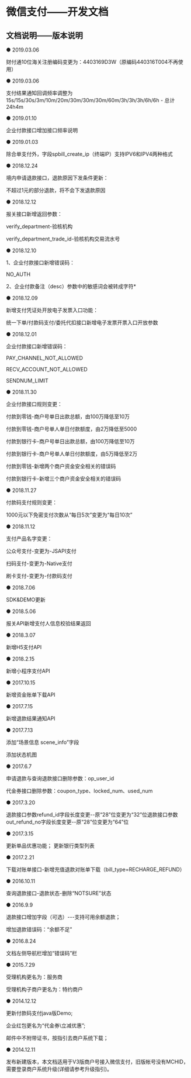 # 微信支付——开发文档

## 文档说明——版本说明

● 2019.03.06

财付通10位海关注册编码变更为：4403169D3W（原编码440316T004不再使用）

● 2019.03.06

支付结果通知回调频率调整为15s/15s/30s/3m/10m/20m/30m/30m/30m/60m/3h/3h/3h/6h/6h - 总计 24h4m

● 2019.01.10

企业付款接口增加接口频率说明

● 2019.01.03

除合单支付外，字段spbill_create_ip（终端IP）支持IPV6和IPV4两种格式

● 2018.12.24

境内申请退款接口，退款原因下发条件更新：

不超过1元的部分退款，将不会下发退款原因

● 2018.12.12

报关接口新增返回参数：

verify_department-验核机构

verify_department_trade_id-验核机构交易流水号

● 2018.12.10

1、企业付款接口新增错误码：

NO_AUTH

2、企业付款备注（desc）参数中的敏感词会被转成字符*

● 2018.12.09

新增支付凭证处开放电子发票入口功能：

统一下单/付款码支付/委托代扣接口新增电子发票开票入口开放参数

● 2018.12.01

企业付款接口新增错误码：

PAY_CHANNEL_NOT_ALLOWED

RECV_ACCOUNT_NOT_ALLOWED

SENDNUM_LIMIT

● 2018.11.30

企业付款接口规则变更：

付款到零钱-商户号单日出款总额，由100万降低至10万

付款到零钱-商户号单人单日付款额度，由2万降低至5000

付款到银行卡-商户号单日出款总额，由100万降低至10万

付款到银行卡-商户号单人单日付款额度，由5万降低至2万

付款到零钱-新增两个商户资金安全相关的错误码

付款到银行卡-新增三个商户资金安全相关的错误码

● 2018.11.27

付款码支付规则变更：

1000元以下免密支付次数从“每日5次”变更为“每日10次”

● 2018.11.12

支付产品名字变更：

公众号支付-变更为-JSAPI支付

扫码支付-变更为-Native支付

刷卡支付-变更为-付款码支付

● 2018.7.06

SDK&DEMO更新

● 2018.5.06

报关API新增支付人信息校验结果返回

● 2018.3.07

新增H5支付API

● 2018.2.15

新增小程序支付API

● 2017.10.15

新增资金账单下载API

● 2017.7.15

新增退款结果通知API

● 2017.7.13

添加“场景信息	scene_info”字段

添加状态机图

● 2017.6.7

申请退款与查询退款接口删除参数：op_user_id

代金券接口删除参数：coupon_type、locked_num、used_num

● 2017.3.20

退款接口参数refund_id字段长度变更--原“28”位变更为“32”位
​退款接口参数out_refund_no字段长度变更--原“28”位变更为“64”位

● 2017.3.15

更新单品优惠功能；
​更新银行类型列表

● 2017.2.21

​下载对账单接口-新增充值退款对账单下载（bill_type=RECHARGE_REFUND）

● 2016.10.11

查询退款接口-退款状态-删除“NOTSURE”状态

● 2016.9.9

退款接口增加字段（可选）---支持可用余额退款；

增加退款错误码：“余额不足”

● 2016.8.24

文档左侧导航栏增加“错误码”栏

● 2015.7.29

受理机构更名为：服务商

受理机构子商户更名为：特约商户

● 2014.12.12

更新付款码支付java版Demo;

企业红包更名为“代金券\立减优惠”;

邮件中不附带证书，按指引去商户系统下载；

● 2014.12.11

发布新建版本，本文档适用于V3版商户号接入微信支付，旧版帐号没有MCHID，需要登录商户系统升级(详细请参考升级指引)。